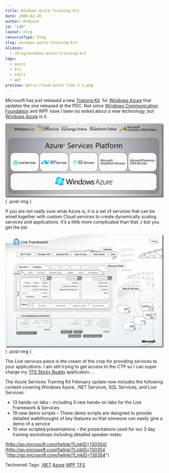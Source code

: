 ```yaml
---
title: Windows Azure Training Kit
date: 2009-02-20
author: MrHinsh
id: "136"
layout: blog
resourceType: blog
slug: windows-azure-training-kit
aliases:
  - /blog/windows-azure-training-kit
tags:
  - azure
  - tfs
  - tools
  - wpf
preview: metro-cloud-azure-link-3-1.png
---
```


Microsoft has just released a new [Training Kit](http://go.microsoft.com/fwlink/?LinkID=130354)  for [Windows Azure](http://www.microsoft.com/azure/windowsazure.mspx) that updates the one released at the PDC. Not since [Windows Communication Foundation](http://wcf.netfx3.com "Windows Communication Foundation") and WPF have I been so exited about a new technology, but [Windows Azure](http://www.microsoft.com/azure/windowsazure.mspx) is it.

[![servicesPlatform](images/WindowsAzureTrainingKit_7126-servicesPlatform_thumb-2-3.jpg)](http://blog.hinshelwood.com/files/2011/05/GWB-WindowsLiveWriter-WindowsAzureTrainingKit_7126-servicesPlatform_2.jpg)
{ .post-img }

If you are not really sure what Azure is, it is a set of services that can be wired together with custom Cloud services to create dynamically scaling services and applications. It’s a little more complicated than that ;) but you get the jist.

[![image](images/WindowsAzureTrainingKit_7126-image_thumb-1-2.png)](http://blog.hinshelwood.com/files/2011/05/GWB-WindowsLiveWriter-WindowsAzureTrainingKit_7126-image_21.png)
{ .post-img }

The Live services piece is the cream of the crop for providing services to your applications. I am still trying to get access to the CTP so I can super charge my [TFS Sticky Buddy](http://codeplex.com/tfsstickybuddy) application….

The Azure Services Training Kit February update now includes the following content covering Windows Azure, .NET Services, SQL Services, and Live Services:

- 13 hands-on labs – including 3 new hands-on labs for the Live Framework & Services
- 19 new demo scripts – These demo scripts are designed to provide detailed walkthroughs of key features so that someone can easily give a demo of a service
- 10 new scripted presentations – the presentations used for our 3 day training workshops including detailed speaker notes.

[http://go.microsoft.com/fwlink/?LinkID=130354](http://go.microsoft.com/fwlink/?LinkID=130354 "http://go.microsoft.com/fwlink/?LinkID=130354")

Technorati Tags: [.NET](http://technorati.com/tags/.NET) [Azure](http://technorati.com/tags/Azure) [WPF](http://technorati.com/tags/WPF) [TFS](http://technorati.com/tags/TFS)
